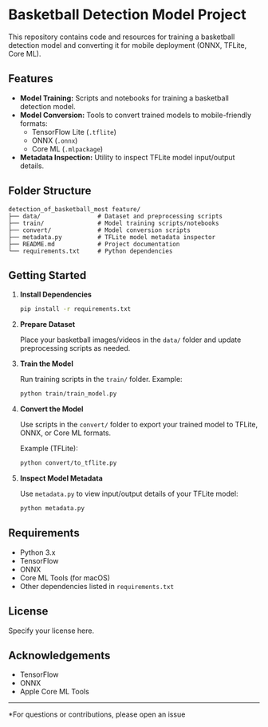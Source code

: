 # Basketball Detection Model Project

This repository contains code and resources for training a basketball detection model and converting it for mobile deployment (ONNX, TFLite, Core ML).

## Features

- **Model Training:** Scripts and notebooks for training a basketball detection model.
- **Model Conversion:** Tools to convert trained models to mobile-friendly formats:
  - TensorFlow Lite (`.tflite`)
  - ONNX (`.onnx`)
  - Core ML (`.mlpackage`)
- **Metadata Inspection:** Utility to inspect TFLite model input/output details.

## Folder Structure

```
detection_of_basketball_most feature/
├── data/                # Dataset and preprocessing scripts
├── train/               # Model training scripts/notebooks
├── convert/             # Model conversion scripts
├── metadata.py          # TFLite model metadata inspector
├── README.md            # Project documentation
└── requirements.txt     # Python dependencies
```

## Getting Started

1. **Install Dependencies**

   ```sh
   pip install -r requirements.txt
   ```

2. **Prepare Dataset**

   Place your basketball images/videos in the `data/` folder and update preprocessing scripts as needed.

3. **Train the Model**

   Run training scripts in the `train/` folder. Example:

   ```sh
   python train/train_model.py
   ```

4. **Convert the Model**

   Use scripts in the `convert/` folder to export your trained model to TFLite, ONNX, or Core ML formats.

   Example (TFLite):

   ```sh
   python convert/to_tflite.py
   ```

5. **Inspect Model Metadata**

   Use `metadata.py` to view input/output details of your TFLite model:

   ```sh
   python metadata.py
   ```

## Requirements

- Python 3.x
- TensorFlow
- ONNX
- Core ML Tools (for macOS)
- Other dependencies listed in `requirements.txt`

## License

Specify your license here.

## Acknowledgements

- TensorFlow
- ONNX
- Apple Core ML Tools

---

*For questions or contributions, please open an issue